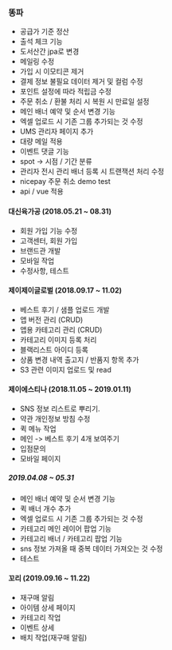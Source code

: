 ### 똥파
- 공급가 기준 정산
- 출석 체크 기능
- 도서산간 jpa로 변경
- 메일링 수정
- 가입 시 이모티콘 제거 
- 결제 정보 불필요 데이터 제거 및 컬럼 수정
- 포인트 설정에 따라 적립금 수정
- 주문 취소 / 환불 처리 시 복원 시 만료일 설정
- 메인 배너 예약 및 순서 변경 기능
- 엑셀 업로드 시 기존 그룹 추가되는 것 수정
- UMS 관리자 페이지 추가
- 대량 메일 적용
- 이벤트 댓글 기능
- spot -> 시점 / 기간 분류
- 관리자 전시 관리 배너 등록 시 트랜잭션 처리 수정
- nicepay 주문 취소 demo test
- api / vue 적용


#### 대신육가공 (2018.05.21 ~ 08.31)
- 회원 가입 기능 수정
- 고객센터, 회원 가입
- 브랜드관 개발
- 모바일 작업
- 수정사항, 테스트

#### 제이제이글로벌 (2018.09.17 ~ 11.02)
- 베스트 후기 / 샘플 업로드 개발
- 앱 버전 관리 (CRUD)
- 앱용 카테고리 관리 (CRUD)
- 카테고리 이미지 등록 처리
- 블랙리스트 아이디 등록
- 상품 변경 내역 출고지 / 반품지 항목 추가
- S3 관련 이미지 업로드 및 read

#### 제이에스티나 (2018.11.05 ~ 2019.01.11)
- SNS 정보 리스트로 뿌리기.
- 약관 개인정보 방침 수정
- 퀵 메뉴 작업 
- 메인 -> 베스트 후기 4개 보여주기
- 입점문의
- 모바일 페이지

##### 2019.04.08 ~ 05.31
- 메인 배너 예약 및 순서 변경 기능
- 퀵 배너 개수 추가
- 엑셀 업로드 시 기존 그룹 추가되는 것 수정
- 카테고리 메인 레이어 팝업 기능
- 카테고리 배너 / 카테고리 팝업 기능
- sns 정보 가져올 때 중복 데이터 가져오는 것 수정
- 테스트

#### 꼬리 (2019.09.16 ~ 11.22)
- 재구매 알림
- 아이템 상세 페이지
- 카테고리 작업
- 이벤트 상세
- 배치 작업(재구매 알림)

